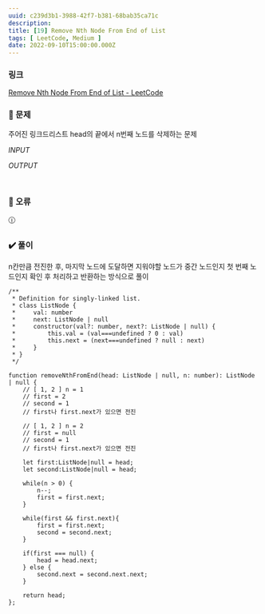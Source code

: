 ```yaml
---
uuid: c239d3b1-3988-42f7-b381-68bab35ca71c
description: 
title: [19] Remove Nth Node From End of List
tags: [ LeetCode, Medium ]
date: 2022-09-10T15:00:00.000Z
---
```








### 링크

[Remove Nth Node From End of List - LeetCode](https://leetcode.com/problems/remove-nth-node-from-end-of-list/)

### 📝 문제

주어진 링크드리스트 head의 끝에서 n번째 노드를 삭제하는 문제

*INPUT*

*OUTPUT*

```jsx

```

```jsx

```

### 🚨 오류

<aside>
🕧

</aside>

### ✔️ 풀이

n칸만큼 전진한 후, 마지막 노드에 도달하면 지워야할 노드가 중간 노드인지 첫 번째 노드인지 확인 후 처리하고 반환하는 방식으로 풀이

```tsx
/**
 * Definition for singly-linked list.
 * class ListNode {
 *     val: number
 *     next: ListNode | null
 *     constructor(val?: number, next?: ListNode | null) {
 *         this.val = (val===undefined ? 0 : val)
 *         this.next = (next===undefined ? null : next)
 *     }
 * }
 */

function removeNthFromEnd(head: ListNode | null, n: number): ListNode | null {
    // [ 1, 2 ] n = 1
    // first = 2
    // second = 1
    // first나 first.next가 있으면 전진
    
    // [ 1, 2 ] n = 2
    // first = null
    // second = 1
    // first나 first.next가 있으면 전진
    
    let first:ListNode|null = head;
    let second:ListNode|null = head;
    
    while(n > 0) {
        n--;
        first = first.next;
    }
    
    while(first && first.next){
        first = first.next;
        second = second.next;
    }
    
    if(first === null) { 
        head = head.next;
    } else {
        second.next = second.next.next;
    }
        
    return head;
};
```
